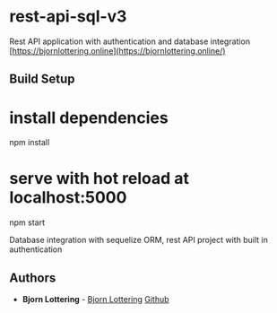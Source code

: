 # rest-api-sql-v3
Rest API application with authentication and database integration
[https://bjornlottering.online](https://bjornlottering.online/)

## Build Setup

# install dependencies
npm install

# serve with hot reload at localhost:5000
npm start

Database integration with sequelize ORM, rest API project with built in authentication
 
## Authors

* **Bjorn Lottering** - [Bjorn Lottering](https://bjornlottering.online/) [Github](https://github.com/volmalites)

